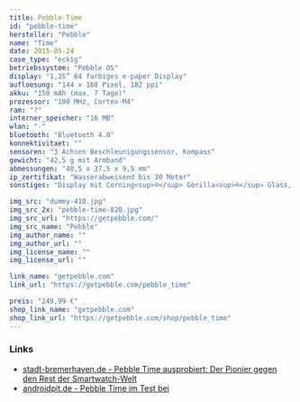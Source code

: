 ```yaml
---
title: Pebble Time
id: "pebble-time"
hersteller: "Pebble"
name: "Time"
date: 2015-05-24
case_type: "eckig"
betriebssystem: "Pebble OS"
display: "1,25” 64 farbiges e-paper Display"
aufloesung: "144 x 168 Pixel, 182 ppi"
akku: "150 mAh (max. 7 Tage)"
prozessor: "100 MHz, Cortex-M4"
ram: "?"
interner_speicher: "16 MB"
wlan: "-"
bluetooth: "Bluetooth 4.0"
konnektivitaet: ""
sensoren: "3 Achsen Beschleunigungssensor, Kompass"
gewicht: "42,5 g mit Armband"
abmessungen: "40,5 x 37,5 x 9,5 mm"
ip_zertifikat: "Wasserabweisend bis 30 Meter"
sonstiges: "Display mit Corning<sup>®</sup> Gorilla<sup>®</sup> Glass, Mikrofon, Vibrationsmotor, 4 Tasten, Display ist nicht Touch-fähig"

img_src: "dummy-410.jpg"
img_src_2x: "pebble-time-820.jpg"
img_src_url: "https://getpebble.com/"
img_src_name: "Pebble"
img_author_name: ""
img_author_url: ""
img_license_name: ""
img_license_url: ""

link_name: "getpebble.com"
link_url: "https://getpebble.com/pebble_time"

preis: "249,99 €"
shop_link_name: "getpebble.com"
shop_link_url: "https://getpebble.com/shop/pebble_time"
---
```



### Links
* [stadt-bremerhaven.de - Pebble Time ausprobiert: Der Pionier gegen den Rest der Smartwatch-Welt](http://stadt-bremerhaven.de/pebble-time-der-pionier/)
* [androidpit.de - Pebble Time im Test bei](https://www.androidpit.de/pebble-time-test)
